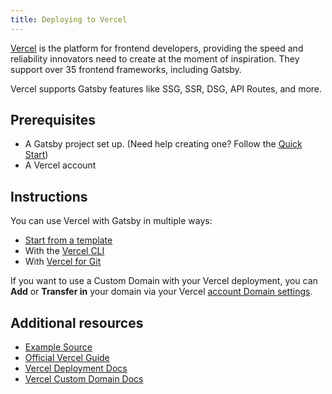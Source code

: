```yaml
---
title: Deploying to Vercel
---
```


[Vercel](https://vercel.com/home) is the platform for frontend developers, providing the speed and reliability innovators need to create at the moment of inspiration. They support over 35 frontend frameworks, including Gatsby.

Vercel supports Gatsby features like SSG, SSR, DSG, API Routes, and more.

## Prerequisites

- A Gatsby project set up. (Need help creating one? Follow the [Quick Start](/docs/quick-start/))
- A Vercel account

## Instructions

You can use Vercel with Gatsby in multiple ways:

- [Start from a template](https://vercel.com/guides/deploying-gatsby-with-vercel#start-from-a-template)
- With the [Vercel CLI](https://vercel.com/guides/deploying-gatsby-with-vercel#vercel-cli)
- With [Vercel for Git](https://vercel.com/guides/deploying-gatsby-with-vercel#vercel-for-git)

If you want to use a Custom Domain with your Vercel deployment, you can **Add** or **Transfer in** your domain via your Vercel [account Domain settings](https://vercel.com/dashboard/domains).

## Additional resources

- [Example Source](https://github.com/vercel/vercel/tree/main/examples/gatsby)
- [Official Vercel Guide](https://vercel.com/guides/deploying-gatsby-with-vercel)
- [Vercel Deployment Docs](https://vercel.com/docs)
- [Vercel Custom Domain Docs](https://vercel.com/docs/custom-domains)
